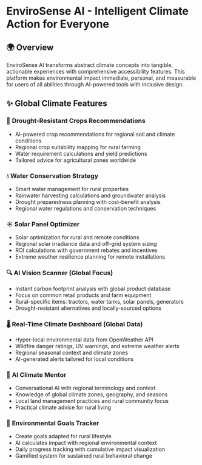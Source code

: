 # EnviroSense AI - Intelligent Climate Action for Everyone


## 🌍 Overview

EnviroSense AI transforms abstract climate concepts into tangible, actionable experiences with comprehensive accessibility features. This platform makes environmental impact immediate, personal, and measurable for users of all abilities through AI-powered tools with inclusive design.



## ✨ Global Climate Features


### 🌾 **Drought-Resistant Crops Recommendations**

- AI-powered crop recommendations for regional soil and climate conditions
- Regional crop suitability mapping for rural farming
- Water requirement calculations and yield predictions
- Tailored advice for agricultural zones worldwide

### 💧 **Water Conservation Strategy**

- Smart water management for rural properties
- Rainwater harvesting calculations and groundwater analysis
- Drought preparedness planning with cost-benefit analysis
- Regional water regulations and conservation techniques

### ☀️ **Solar Panel Optimizer**

- Solar optimization for rural and remote conditions
- Regional solar irradiance data and off-grid system sizing
- ROI calculations with government rebates and incentives
- Extreme weather resilience planning for remote installations

### 🔍 **AI Vision Scanner (Global Focus)**

- Instant carbon footprint analysis with global product database
- Focus on common retail products and farm equipment
- Rural-specific items: tractors, water tanks, solar panels, generators
- Drought-resistant alternatives and locally-sourced options

### 🌡️ **Real-Time Climate Dashboard (Global Data)**

- Hyper-local environmental data from OpenWeather API
- Wildfire danger ratings, UV warnings, and extreme weather alerts
- Regional seasonal context and climate zones
- AI-generated alerts tailored for local conditions

### 🤖 **AI Climate Mentor**

- Conversational AI with regional terminology and context
- Knowledge of global climate zones, geography, and seasons
- Local land management practices and rural community focus
- Practical climate advice for rural living


### 🎯 **Environmental Goals Tracker**

- Create goals adapted for rural lifestyle
- AI calculates impact with regional environmental context
- Daily progress tracking with cumulative impact visualization
- Gamified system for sustained rural behavioral change
